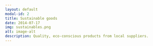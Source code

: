 ```yaml
---
layout: default
modal-id: 2
title: Sustainable goods
date: 2014-07-17
img: sustainables.png
alt: image-alt
description: Quality, eco-conscious products from local suppliers.
---
```

